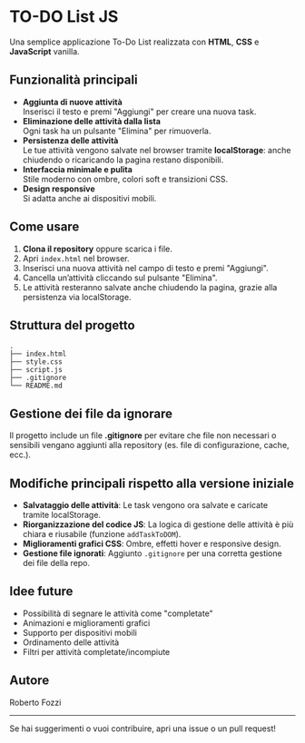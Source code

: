 # TO-DO List JS

Una semplice applicazione To-Do List realizzata con **HTML**, **CSS** e **JavaScript** vanilla.

## Funzionalità principali

- **Aggiunta di nuove attività**  
  Inserisci il testo e premi "Aggiungi" per creare una nuova task.
- **Eliminazione delle attività dalla lista**  
  Ogni task ha un pulsante "Elimina" per rimuoverla.
- **Persistenza delle attività**  
  Le tue attività vengono salvate nel browser tramite **localStorage**: anche chiudendo o ricaricando la pagina restano disponibili.
- **Interfaccia minimale e pulita**  
  Stile moderno con ombre, colori soft e transizioni CSS.
- **Design responsive**  
  Si adatta anche ai dispositivi mobili.

## Come usare

1. **Clona il repository** oppure scarica i file.
2. Apri `index.html` nel browser.
3. Inserisci una nuova attività nel campo di testo e premi "Aggiungi".
4. Cancella un’attività cliccando sul pulsante "Elimina".
5. Le attività resteranno salvate anche chiudendo la pagina, grazie alla persistenza via localStorage.

## Struttura del progetto

```
.
├── index.html
├── style.css
├── script.js
├── .gitignore
└── README.md
```

## Gestione dei file da ignorare

Il progetto include un file **.gitignore** per evitare che file non necessari o sensibili vengano aggiunti alla repository (es. file di configurazione, cache, ecc.).

## Modifiche principali rispetto alla versione iniziale

- **Salvataggio delle attività**: Le task vengono ora salvate e caricate tramite localStorage.
- **Riorganizzazione del codice JS**: La logica di gestione delle attività è più chiara e riusabile (funzione `addTaskToDOM`).
- **Miglioramenti grafici CSS**: Ombre, effetti hover e responsive design.
- **Gestione file ignorati**: Aggiunto `.gitignore` per una corretta gestione dei file della repo.

## Idee future

- Possibilità di segnare le attività come "completate"
- Animazioni e miglioramenti grafici
- Supporto per dispositivi mobili
- Ordinamento delle attività
- Filtri per attività completate/incompiute

## Autore

Roberto Fozzi

---

Se hai suggerimenti o vuoi contribuire, apri una issue o un pull request!